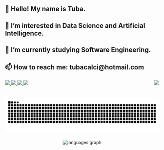 <h2 align="left">👋 Hello! My name is Tuba. </h2>
<h2 align="left">👀 I’m interested in Data Science and Artificial Intelligence. </h2>
<h2 align="left">🌱 I’m currently studying Software Engineering. </h2>
<h2 align="left">📫 How to reach me: tubacalci@hotmail.com </h2>

###
<div style="display: flex; align-items: center; justify-content: space-between;">
  
  <!-- Sosyal Medya Butonları -->
  <div>
    <a href="mailto:tubacalci@hotmail.com">
      <img src="https://img.shields.io/static/v1?message=Hotmail&logo=microsoft-outlook&label=&color=0078D4&logoColor=white&labelColor=&style=for-the-badge" height="35" />
    </a>
    <a href="https://www.linkedin.com/in/tubaclc" target="_blank">
      <img src="https://img.shields.io/static/v1?message=LinkedIn&logo=linkedin&label=&color=0077B5&logoColor=white&labelColor=&style=for-the-badge" height="35" />
    </a>
    <a href="https://medium.com/@tubacalci" target="_blank">
      <img src="https://img.shields.io/static/v1?message=Medium&logo=medium&label=&color=12100E&logoColor=white&labelColor=&style=for-the-badge" height="35" />
    </a>
    <a href="mailto:calcituba@gmail.com">
      <img src="https://img.shields.io/static/v1?message=Gmail&logo=gmail&label=&color=D14836&logoColor=white&labelColor=&style=for-the-badge" height="35" />
    </a>
  </div>

  <!-- GIF -->
  <div>
    <img height="150" src="https://media0.giphy.com/media/LaVp0AyqR5bGsC5Cbm/giphy.gif" />
  </div>

</div>

###


<br clear="both">

<img src="https://raw.githubusercontent.com/tubacalci/tubacalci/output/snake.svg" alt="Snake animation" />

###


<div align="center">
  <!--
  <img src="https://github-readme-stats.vercel.app/api?username=tubacalci&hide_title=false&hide_rank=false&show_icons=true&include_all_commits=true&count_private=true&disable_animations=false&theme=dracula&locale=en&hide_border=false&cache_seconds=0" height="150" alt="stats graph"  />
  -->
  <img src="https://github-readme-stats.vercel.app/api/top-langs?username=tubacalci&locale=en&hide_title=false&layout=compact&card_width=320&langs_count=5&theme=dracula&hide_border=false&cache_seconds=0" height="150" alt="languages graph" />
</div>


###
